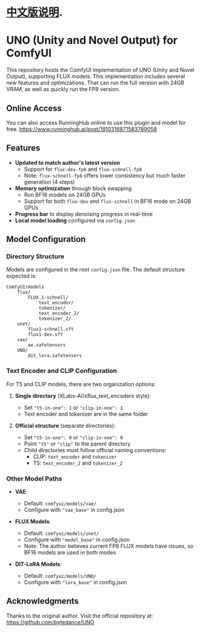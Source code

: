 # [中文版说明](README_CN.md).

# UNO (Unity and Novel Output) for ComfyUI

This repository hosts the ComfyUI implementation of UNO (Unity and Novel Output), supporting FLUX models. This implementation includes several new features and optimizations.
That can run the full version with 24GB VRAM, as well as quickly run the FP8 version.

## Online Access
You can also access RunningHub online to use this plugin and model for free.
https://www.runninghub.ai/post/1910316871583789058

## Features

- **Updated to match author's latest version**
  - Support for `flux-dev-fp8` and `flux-schnell-fp8`
  - Note: `flux-schnell-fp8` offers lower consistency but much faster generation (4 steps)
- **Memory optimization** through block swapping
  - Run BF16 models on 24GB GPUs 
  - Support for both `flux-dev` and `flux-schnell` in BF16 mode on 24GB GPUs 
- **Progress bar** to display denoising progress in real-time
- **Local model loading** configured via `config.json`

## Model Configuration

### Directory Structure

Models are configured in the root `config.json` file. The default structure expected is:
```
ComfyUI/models
    flux/
        FLUX.1-schnell/
            text_encoder/
            tokenizer/
            text_encoder_2/
            tokenizer_2/
    unet/
        flux1-schnell.sft
        flux1-dev.sft
    vae/
        ae.safetensors
    UNO/
        dit_lora.safetensors
```

### Text Encoder and CLIP Configuration

For T5 and CLIP models, there are two organization options:

1. **Single directory** (XLabs-AI/xflux_text_encoders style):
   - Set `"t5-in-one": 1` or `"clip-in-one": 1`
   - Text encoder and tokenizer are in the same folder

2. **Official structure** (separate directories):
   - Set `"t5-in-one": 0` or `"clip-in-one": 0`
   - Point `"t5"` or `"clip"` to the parent directory
   - Child directories must follow official naming conventions:
     - CLIP: `text_encoder` and `tokenizer`
     - T5: `text_encoder_2` and `tokenizer_2`

### Other Model Paths

- **VAE**: 
  - Default: `comfyui/models/vae/`
  - Configure with `"vae_base"` in config.json

- **FLUX Models**:
  - Default: `comfyui/models/unet/`
  - Configure with `"model_base"` in config.json
  - Note: The author believes current FP8 FLUX models have issues, so BF16 models are used in both modes

- **DIT-LoRA Models**:
  - Default: `comfyui/models/UNO/`
  - Configure with `"lora_base"` in config.json

## Acknowledgments

Thanks to the original author. Visit the official repository at: https://github.com/bytedance/UNO
